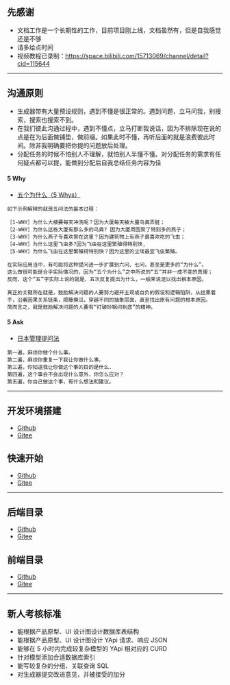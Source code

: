 ## 先感谢

- 文档工作是一个长期性的工作，目前项目刚上线，文档虽然有，但是自我感觉还是不够
- 请多给点时间
- 视频教程已录制：<https://space.bilibili.com/15713069/channel/detail?cid=115644>


-------------------------------------------------------------------

## 沟通原则

- 生成器带有大量预设规则，遇到不懂是很正常的。遇到问题，立马问我，别搜索，搜索也搜索不到。
- 在我们彼此沟通过程中，遇到不懂点，立马打断我说话，因为不排除现在说的点是在为后面做铺垫，做前缀。如果此时不懂，再听后面的就是浪费彼此时间。除非我明确要把你提的问题放后处理。
- 分配任务的时候不怕别人不理解，就怕别人半懂不懂。对分配任务的需求有任何疑点都可以提，能做到分配后自我总结任务内容为佳

#### 5 Why

- [五个为什么（5 Whys）](https://www.jianshu.com/p/0676fbfe0d6c)

```
如下示例解释的就是五问法的基本过程：

［1-WHY］为什么大楼要每天冲洗呢？因为大厦每天被大量鸟粪弄脏；
［2-WHY］为什么这栋大厦有那么多的鸟粪? 因为大厦周围聚了特别多的燕子；
［3-WHY］为什么燕子专喜欢聚在这里？因为建筑物上有燕子最喜欢吃的飞虫；
［4-WHY］为什么这里飞虫多?因为飞虫在这里繁殖得特别快,
［5-WHY］为什么飞虫在这里繁殖得特别快？因为这里的尘埃最宜飞虫繁殖。

在实际应用当中，有可能将这种提问进一步扩展到六问、七问，甚至是更多的“为什么”。
这么做很可能是合乎实际情况的，因为“五个为什么”之中所说的“五”并非一成不变的真理；
反而，这个“五”字实际上说的就是，五次反复提出为什么，一般来说足以找出根本原因。

真正的关键所在就是，鼓励解决问题的人要努力避开主观或自负的假设和逻辑陷阱，从结果着手，沿着因果关系链条，顺藤摸瓜，穿越不同的抽象层面，直至找出原有问题的根本原因。
简而言之，就是鼓励解决问题的人要有“打破砂锅问到底”的精神。
```

#### 5 Ask

- [日本管理提问法](https://zhuanlan.zhihu.com/p/36525957)

```
第一遍，麻烦你做个什么事。
第二遍，麻烦你重复一下我让你做什么事。
第三遍，你知道我让你做这个事的目的是什么.
第四遍，这个事会不会出现什么意外，你怎么应对？
第五遍，你自己做这个事，有什么想法和建议。
```

-------------------------------------------------------------------

## 开发环境搭建

- [Github](https://github.com/cdk8s/sculptor-boot-docs/tree/master/development-environment.md)
- [Gitee](https://gitee.com/cdk8s/sculptor-boot-docs/tree/master/development-environment.md)

## 快速开始

- [Github](https://github.com/cdk8s/sculptor-boot-docs/tree/master/quick-start.md)
- [Gitee](https://gitee.com/cdk8s/sculptor-boot-docs/tree/master/quick-start.md)

-------------------------------------------------------------------

## 后端目录

- [Github](https://github.com/cdk8s/sculptor-boot-docs/tree/master/backend)
- [Gitee](https://gitee.com/cdk8s/sculptor-boot-docs/tree/master/backend)

## 前端目录

- [Github](https://github.com/cdk8s/sculptor-boot-docs/tree/master/frontend)
- [Gitee](https://gitee.com/cdk8s/sculptor-boot-docs/tree/master/frontend)

-------------------------------------------------------------------

## 新人考核标准

- 能根据产品原型、UI 设计图设计数据库表结构
- 能根据产品原型、UI 设计图设计 YApi 请求、响应 JSON
- 能够在 5 小时内完成较复杂模型的 YApi 相对应的 CURD
- 针对模型添加合适数据库索引
- 能写较复杂的分组、关联查询 SQL
- 对生成器提交改进意见，并被接受的加分













